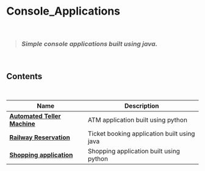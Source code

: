 # Console_Applications
<br>

> ### _Simple console applications built using java._

 <br>

## Contents

<br>

<div align = "center">

| <div align = "center">Name </div>                                                                                                        | <div align = "center">Description</div>     |
| -----------------------------------------------------------------------------------------------------------------------------------------| ------------------------------------------- |
| **[Automated Teller Machine](https://github.com/Harish-73/Console_Applications/blob/main/ATM/AutomatedTellerMachine.java)**              | ATM application built using python          |
| **[Railway Reservation](https://github.com/Harish-73/Console_Applications/blob/main/Railway%20Reservation/RailwayReservation.java)**     | Ticket booking application built using java |
| **[Shopping application](https://github.com/Harish-73/Console_Applications/blob/main/Shopping%20Application/ShoppingApplication.java)**  | Shopping application built using python     |

</div>
<br>
